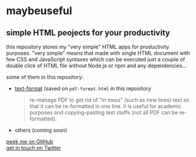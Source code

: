 # maybeuseful
## simple HTML peojects for your productivity

this repository stores my "very simple" HTML apps for
productivity purposes. "very simple" means that made with
single HTML document with few CSS and JavaScript syntaxes
 which can be executed just a couple of double click of
HTML file  without Node.js or npm and any dependencies...

some of them in this repository:
- [text-format](https://daimessdn.github.io/maybeuseful/text-format.html) (saved on `pdf-format.html` in this repository  
  > re-manage PDF to get rid of "in mess" (such as new lines) text so that it can be re-formatted in one line. it is useful for academic purposes and copying-pasting text stuffs (not all PDF can be re-formatted).
- others (coming soon)

[peek me on GitHub](https://github.com/daimessdn)  
[get in touch on Twitter](https://twitter.com/daimessdn)
